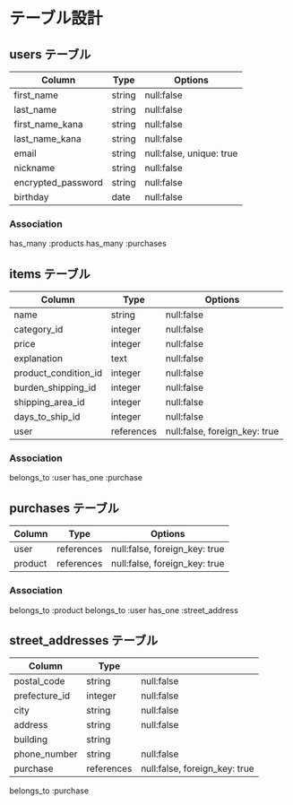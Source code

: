 # テーブル設計

## users テーブル
|Column              |Type         |Options                    |
|--------------------|-------------|---------------------------|
|first_name          |string       |null:false                 |
|last_name           |string       |null:false                 |
|first_name_kana     |string       |null:false                 |
|last_name_kana      |string       |null:false                 |
|email               |string       |null:false, unique: true   |
|nickname            |string       |null:false                 |
|encrypted_password  |string       |null:false                 |
|birthday            |date         |null:false                 |

### Association
has_many :products
has_many :purchases


## items テーブル
|Column               |Type            |Options                          |
|---------------------|----------------|---------------------------------|
|name                 |string          |null:false                       |
|category_id          |integer         |null:false                       |
|price                |integer         |null:false                       |
|explanation          |text            |null:false                       |
|product_condition_id |integer         |null:false                       |
|burden_shipping_id   |integer         |null:false                       |
|shipping_area_id     |integer         |null:false                       |
|days_to_ship_id      |integer         |null:false                       |
|user                 |references      |null:false, foreign_key: true    |

### Association
belongs_to :user
has_one :purchase

## purchases テーブル
|Column               |Type            |Options                             |
|---------------------|----------------|------------------------------------|
|user                 |references      |null:false, foreign_key: true       |
|product              |references      |null:false, foreign_key: true       |

### Association
belongs_to :product
belongs_to :user
has_one :street_address

## street_addresses テーブル
|Column               |Type            |                              |
|---------------------|----------------|------------------------------|
|postal_code          |string         |null:false                    |
|prefecture_id        |integer         |null:false                    |
|city                 |string          |null:false                    |
|address              |string          |null:false                    |
|building             |string          |                              |
|phone_number         |string        |null:false                    |
|purchase             |references      |null:false, foreign_key: true |

belongs_to :purchase
